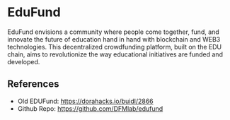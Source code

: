 # EduFund

EduFund envisions a community where people come together, fund, and innovate the future of education hand in hand with blockchain and WEB3 technologies. This decentralized crowdfunding platform, built on the EDU chain, aims to revolutionize the way educational initiatives are funded and developed.

## References

- Old EDUFund: https://dorahacks.io/buidl/2866
- Github Repo: https://github.com/DFMlab/edufund
